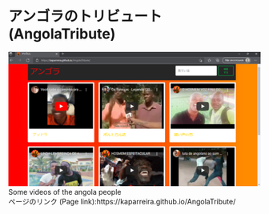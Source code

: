 # アンゴラのトリビュート (AngolaTribute)
<img src="web3.png">
Some videos of the angola people <br>
ページのリンク (Page link):https://kaparreira.github.io/AngolaTribute/
